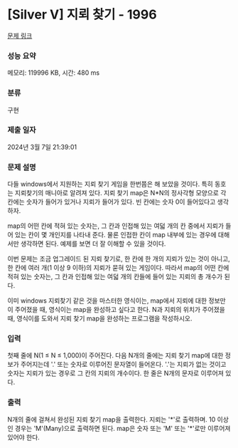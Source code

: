 # [Silver V] 지뢰 찾기 - 1996 

[문제 링크](https://www.acmicpc.net/problem/1996) 

### 성능 요약

메모리: 119996 KB, 시간: 480 ms

### 분류

구현

### 제출 일자

2024년 3월 7일 21:39:01

### 문제 설명

<p>다들 windows에서 지원하는 지뢰 찾기 게임을 한번쯤은 해 보았을 것이다. 특히 동호는 지뢰찾기의 매니아로 알려져 있다. 지뢰 찾기 map은 N*N의 정사각형 모양으로 각 칸에는 숫자가 들어가 있거나 지뢰가 들어가 있다. 빈 칸에는 숫자 0이 들어있다고 생각하자.</p>

<p>map의 어떤 칸에 적혀 있는 숫자는, 그 칸과 인접해 있는 여덟 개의 칸 중에서 지뢰가 들어 있는 칸이 몇 개인지를 나타내 준다. 물론 인접한 칸이 map 내부에 있는 경우에 대해서만 생각하면 된다. 예제를 보면 더 잘 이해할 수 있을 것이다.</p>

<p>이번 문제는 조금 업그레이드 된 지뢰 찾기로, 한 칸에 한 개의 지뢰가 있는 것이 아니고, 한 칸에 여러 개(1 이상 9 이하)의 지뢰가 묻혀 있는 게임이다. 따라서 map의 어떤 칸에 적혀 있는 숫자는, 그 칸과 인접해 있는 여덟 개의 칸들에 들어 있는 지뢰의 총 개수가 된다.</p>

<p>이미 windows 지뢰찾기 같은 것을 마스터한 영식이는, map에서 지뢰에 대한 정보만이 주어졌을 때, 영식이는 map을 완성하고 싶다고 한다. N과 지뢰의 위치가 주어졌을 때, 영식이를 도와서 지뢰 찾기 map을 완성하는 프로그램을 작성하시오.</p>

### 입력 

 <p>첫째 줄에 N(1 ≤ N ≤ 1,000)이 주어진다. 다음 N개의 줄에는 지뢰 찾기 map에 대한 정보가 주어지는데 '.' 또는 숫자로 이루어진 문자열이 들어온다. '.'는 지뢰가 없는 것이고 숫자는 지뢰가 있는 경우로 그 칸의 지뢰의 개수이다. 한 줄은 N개의 문자로 이루어져 있다.</p>

### 출력 

 <p>N개의 줄에 걸쳐서 완성된 지뢰 찾기 map을 출력한다. 지뢰는 '*'로 출력하며. 10 이상인 경우는 'M'(Many)으로 출력하면 된다. map은 숫자 또는 'M' 또는 '*'로만 이루어져 있어야 한다.</p>

